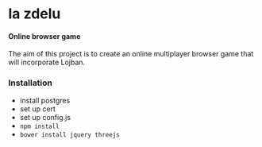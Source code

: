 la zdelu
========

#### Online browser game

The aim of this project is to create an online multiplayer browser game that will incorporate Lojban.

### Installation

  * install postgres
  * set up cert
  * set up config.js
  * `npm install`
  * `bower install jquery threejs`
